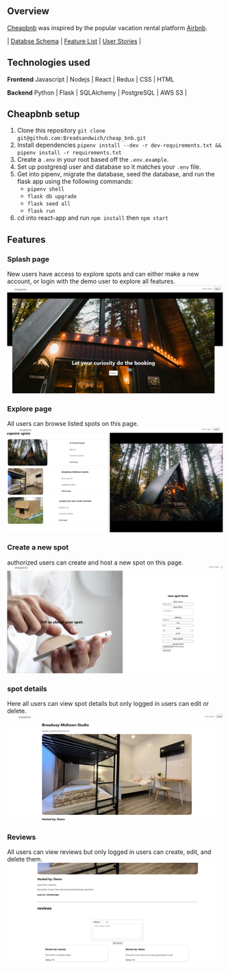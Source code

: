 ## Overview
[Cheapbnb](https://cheap-bnb.herokuapp.com/) was inspired by the popular vacation rental platform [Airbnb](https://www.airbnb.com/).

| [Databse Schema](https://github.com/Breadsandwich/cheap_bnb/wiki/Database-Schema) | [Feature List](https://github.com/Breadsandwich/cheap_bnb/wiki/Feature-List) | [User Stories](https://github.com/Breadsandwich/cheap_bnb/wiki/User-Stories) |

## Technologies used
**Frontend**
Javascript | Nodejs | React | Redux |  CSS | HTML

**Backend**
Python | Flask | SQLAlchemy | PostgreSQL | AWS S3 |

## Cheapbnb setup
1. Clone this repository `git clone git@github.com:Breadsandwich/cheap_bnb.git`
2. Install dependencies  `pipenv install --dev -r dev-requirements.txt && pipenv install -r requirements.txt`
3. Create a `.env` in your root based off the `.env.example`.
4. Set up postgresql user and database so it matches your `.env` file.
5. Get into pipenv, migrate the database, seed the database, and run the flask app using the following commands:
   * `pipenv shell`
   * `flask db upgrade`
   * `flask seed all`
   * `flask run`
6. cd into react-app and run `npm install` then `npm start`


## Features
### Splash page
New users have access to explore spots and can either make a new account, or login with the demo user to explore all features.
![Splashpage](./images/homepage.PNG)

### Explore page
All users can browse listed spots on this page.
![Explore](./images/explorePage.PNG)

### Create a new spot
authorized users can create and host a new spot on this page.
![CreateSpot](./images/spotForm.PNG)

### spot details
Here all users can view spot details but only logged in users can edit or delete.
![spotPage](./images/spotPage.PNG)

### Reviews
All users can view reviews but only logged in users can create, edit, and delete them.
![Reviews](./images/reviewSection.PNG)


